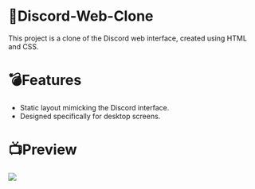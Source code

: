 # 📢Discord-Web-Clone
This project is a clone of the Discord web interface, created using HTML and CSS.

# 💣Features
- Static layout mimicking the Discord interface.
- Designed specifically for desktop screens.

# 📺Preview
![](./DiscordClone.gif)
